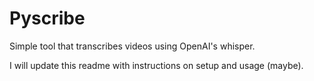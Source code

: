 # Pyscribe

Simple tool that transcribes videos using OpenAI's whisper.

I will update this readme with instructions on setup and usage (maybe).
